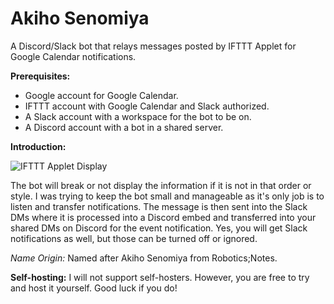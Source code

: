 # Akiho Senomiya
A Discord/Slack bot that relays messages posted by IFTTT Applet for Google Calendar notifications.

<b>Prerequisites:</b>
- Google account for Google Calendar.
- IFTTT account with Google Calendar and Slack authorized.
- A Slack account with a workspace for the bot to be on.
- A Discord account with a bot in a shared server.

<b>Introduction:</b>

![IFTTT Applet Display](https://i.imgur.com/pfbl3xM.png "Much of this notification is dependent on the IFTTT applet.")

The bot will break or not display the information if it is not in that order or style. I was trying to keep the bot small and manageable as it's only job is to listen and transfer notifications. The message is then sent into the Slack DMs where it is processed into a Discord embed and transferred into your shared DMs on Discord for the event notification. Yes, you will get Slack notifications as well, but those can be turned off or ignored.

*Name Origin:* Named after Akiho Senomiya from Robotics;Notes.

<b>Self-hosting:</b>
I will not support self-hosters. However, you are free to try and host it yourself. Good luck if you do!
